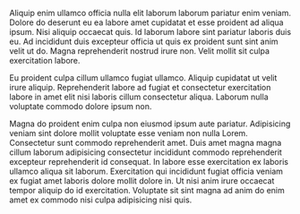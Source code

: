 Aliquip enim ullamco officia nulla elit laborum laborum pariatur enim veniam. Dolore do deserunt eu ea labore amet cupidatat et esse proident ad aliqua ipsum. Nisi aliquip occaecat quis. Id laborum labore sint pariatur laboris duis eu. Ad incididunt duis excepteur officia ut quis ex proident sunt sint anim velit ut do. Magna reprehenderit nostrud irure non. Velit mollit sit culpa exercitation labore.

Eu proident culpa cillum ullamco fugiat ullamco. Aliquip cupidatat ut velit irure aliquip. Reprehenderit labore ad fugiat et consectetur exercitation labore in amet elit nisi laboris cillum consectetur aliqua. Laborum nulla voluptate commodo dolore ipsum non.

Magna do proident enim culpa non eiusmod ipsum aute pariatur. Adipisicing veniam sint dolore mollit voluptate esse veniam non nulla Lorem. Consectetur sunt commodo reprehenderit amet. Duis amet magna magna cillum laborum adipisicing consectetur incididunt commodo reprehenderit excepteur reprehenderit id consequat. In labore esse exercitation ex laboris ullamco aliqua sit laborum. Exercitation qui incididunt fugiat officia veniam ex fugiat amet laboris dolore mollit dolore in. Ut nisi anim irure occaecat tempor aliquip do id exercitation. Voluptate sit sint magna ad anim do enim amet ex commodo nisi culpa adipisicing nisi quis.